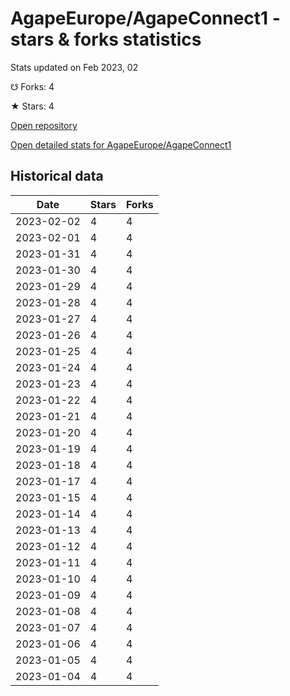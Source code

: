 # AgapeEurope/AgapeConnect1 - stars & forks statistics

Stats updated on Feb 2023, 02

☋ Forks: 4

★ Stars: 4

[Open repository](https://github.com/AgapeEurope/AgapeConnect1)

[Open detailed stats for AgapeEurope/AgapeConnect1](https://reviewgithub.com/rep/AgapeEurope/AgapeConnect1)

## Historical data
| Date | Stars | Forks |
|------|-------|-------|
| 2023-02-02 | 4 | 4 | 
| 2023-02-01 | 4 | 4 | 
| 2023-01-31 | 4 | 4 | 
| 2023-01-30 | 4 | 4 | 
| 2023-01-29 | 4 | 4 | 
| 2023-01-28 | 4 | 4 | 
| 2023-01-27 | 4 | 4 | 
| 2023-01-26 | 4 | 4 | 
| 2023-01-25 | 4 | 4 | 
| 2023-01-24 | 4 | 4 | 
| 2023-01-23 | 4 | 4 | 
| 2023-01-22 | 4 | 4 | 
| 2023-01-21 | 4 | 4 | 
| 2023-01-20 | 4 | 4 | 
| 2023-01-19 | 4 | 4 | 
| 2023-01-18 | 4 | 4 | 
| 2023-01-17 | 4 | 4 | 
| 2023-01-15 | 4 | 4 | 
| 2023-01-14 | 4 | 4 | 
| 2023-01-13 | 4 | 4 | 
| 2023-01-12 | 4 | 4 | 
| 2023-01-11 | 4 | 4 | 
| 2023-01-10 | 4 | 4 | 
| 2023-01-09 | 4 | 4 | 
| 2023-01-08 | 4 | 4 | 
| 2023-01-07 | 4 | 4 | 
| 2023-01-06 | 4 | 4 | 
| 2023-01-05 | 4 | 4 | 
| 2023-01-04 | 4 | 4 | 

